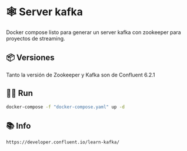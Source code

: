 # 🕸️ Server kafka

Docker compose listo para generar un server kafka con zookeeper para proyectos de streaming.

## 📦 Versiones

Tanto la versión de Zookeeper y Kafka son de Confluent 6.2.1

## 🏃‍♂️ Run

```bash
docker-compose -f "docker-compose.yaml" up -d
```

## 📚 Info

```url
https://developer.confluent.io/learn-kafka/
```
